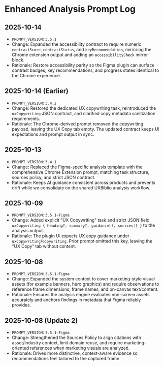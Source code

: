 # Enhanced Analysis Prompt Log

## 2025-10-14
- `PROMPT_VERSION`: `3.5.1`
- Change: Expanded the accessibility contract to require numeric `contrastScore`, `contrastStatus`, and `keyRecommendation`, mirroring the Chrome extension output and adding an `accessibilityCheck` mirror block.
- Rationale: Restore accessibility parity so the Figma plugin can surface contrast badges, key recommendations, and progress states identical to the Chrome experience.

## 2025-10-14 (Earlier)
- `PROMPT_VERSION`: `3.4.2`
- Change: Restored the dedicated UX copywriting task, reintroduced the `uxCopywriting` JSON contract, and clarified copy metadata sanitization requirements.
- Rationale: The Chrome-derived prompt removed the copywriting payload, leaving the UX Copy tab empty. The updated contract keeps UI expectations and prompt output in sync.

## 2025-10-13
- `PROMPT_VERSION`: `3.4.1`
- Change: Replaced the Figma-specific analysis template with the comprehensive Chrome Extension prompt, matching task structure, sources policy, and strict JSON contract.
- Rationale: Keeps AI guidance consistent across products and prevents drift while we consolidate on the shared UXBiblio analysis workflow.

## 2025-10-09
- `PROMPT_VERSION`: `3.5.1-Figma`
- Change: Added explicit "UX Copywriting" task and strict JSON field `uxCopywriting { heading?, summary?, guidance[], sources[] }` to the analysis output.
- Rationale: The plugin UI expects UX copy guidance under `uxCopywriting`/`copywriting`. Prior prompt omitted this key, leaving the "UX Copy" tab without content.

## 2025-10-08
- `PROMPT_VERSION`: `3.5.1-Figma`
- Change: Expanded the system context to cover marketing-style visual assets (for example banners, hero graphics) and require observations to reference frame dimensions, frame names, and on-canvas text/content.
- Rationale: Ensures the analysis engine evaluates non-screen assets accurately and anchors findings in metadata that Figma reliably provides.

## 2025-10-08 (Update 2)
- `PROMPT_VERSION`: `3.5.1-Figma`
- Change: Strengthened the Sources Policy to align citations with asset/industry context, limit domain reuse, and require marketing-oriented references when marketing visuals are analyzed.
- Rationale: Drives more distinctive, context-aware evidence so recommendations feel tailored to the captured frame.
